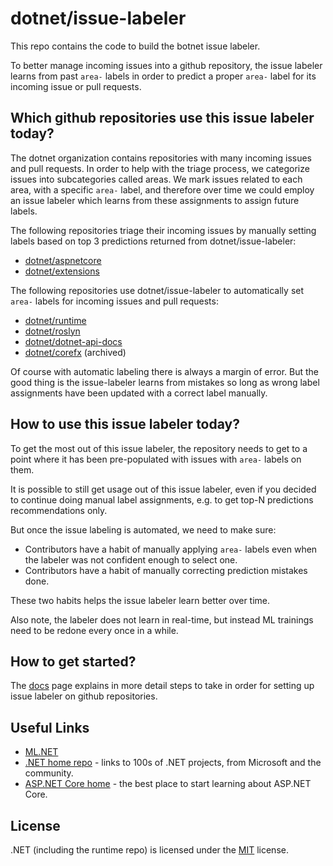 # dotnet/issue-labeler

This repo contains the code to build the botnet issue labeler.

To better manage incoming issues into a github repository, the issue labeler learns from past `area-` labels in order to predict a proper `area-` label for its incoming issue or pull requests.

## Which github repositories use this issue labeler today?

The dotnet organization contains repositories with many incoming issues and pull requests. In order to help with the triage process, we categorize issues into subcategories called areas. We mark issues related to each area, with a specific `area-` label, and therefore over time we could employ an issue labeler which learns from these assignments to assign future labels. 

The following repositories triage their incoming issues by manually setting labels based on top 3 predictions returned from dotnet/issue-labeler:

* [dotnet/aspnetcore](https://github.com/dotnet/aspnetcore)
* [dotnet/extensions](https://github.com/dotnet/extensions)

The following repositories use dotnet/issue-labeler to automatically set `area-` labels for incoming issues and pull requests:

* [dotnet/runtime](https://github.com/dotnet/runtime)
* [dotnet/roslyn](https://github.com/dotnet/roslyn)
* [dotnet/dotnet-api-docs](https://github.com/dotnet/dotnet-api-docs)
* [dotnet/corefx](https://github.com/dotnet/corefx) (archived)

Of course with automatic labeling there is always a margin of error. But the good thing is the issue-labeler learns from mistakes so long as wrong label assignments have been updated with a correct label manually.

## How to use this issue labeler today?

To get the most out of this issue labeler, the repository needs to get to a point where it has been pre-populated with issues with `area-` labels on them. 

It is possible to still get usage out of this issue labeler, even if you decided to continue doing manual label assignments, e.g. to get top-N predictions recommendations only.

But once the issue labeling is automated, we need to make sure:

- Contributors have a habit of manually applying `area-` labels even when the labeler was not confident enough to select one.
- Contributors have a habit of manually correcting prediction mistakes done.

These two habits helps the issue labeler learn better over time.

Also note, the labeler does not learn in real-time, but instead ML trainings need to be redone every once in a while.

## How to get started?

The [docs](Documentation/) page explains in more detail steps to take in order for setting up issue labeler on github repositories.

## Useful Links

* [ML.NET](ML.NET) 
* [.NET home repo](https://github.com/Microsoft/dotnet) - links to 100s of .NET projects, from Microsoft and the community.
* [ASP.NET Core home](https://docs.microsoft.com/aspnet/core/?view=aspnetcore-3.1) - the best place to start learning about ASP.NET Core.

## License

.NET (including the runtime repo) is licensed under the [MIT](LICENSE.TXT) license.
